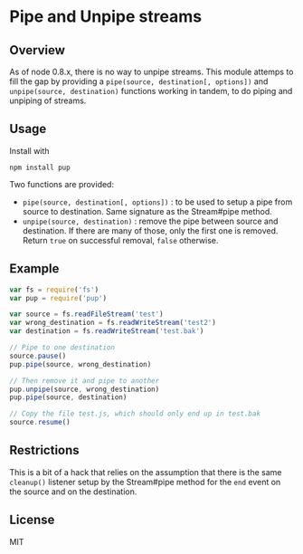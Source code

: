 # Pipe and Unpipe streams

## Overview

As of node 0.8.x, there is no way to unpipe streams. This module attemps to fill the gap by providing a `pipe(source, destination[, options])` and `unpipe(source, destination)` functions working in tandem, to do piping and unpiping of streams.

## Usage

Install with

    npm install pup

Two functions are provided:

* `pipe(source, destination[, options])` : to be used to setup a pipe from source to destination. Same signature as the Stream#pipe method.
* `unpipe(source, destination)` : remove the pipe between source and destination. If there are many of those, only the first one is removed. Return `true` on successful removal, `false` otherwise.


## Example

``` javascript
var fs = require('fs')
var pup = require('pup')

var source = fs.readFileStream('test')
var wrong_destination = fs.readWriteStream('test2')
var destination = fs.readWriteStream('test.bak')

// Pipe to one destination
source.pause()
pup.pipe(source, wrong_destination)

// Then remove it and pipe to another
pup.unpipe(source, wrong_destination)
pup.pipe(source, destination)

// Copy the file test.js, which should only end up in test.bak
source.resume()
```

## Restrictions

This is a bit of a hack that relies on the assumption that there is the same `cleanup()` listener setup by the Stream#pipe method for the `end` event on the source and on the destination.


## License

MIT